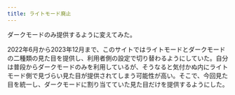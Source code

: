 ```yaml
---
title: ライトモード廃止
---
```


ダークモードのみ提供するように変えてみた。

2022年6月から2023年12月まで、このサイトではライトモードとダークモードの二種類の見た目を提供し、利用者側の設定で切り替わるようにしていた。自分は普段からダークモードのみを利用しているが、そうなると気付かぬ内にライトモード側で見づらい見た目が提供されてしまう可能性が高い。そこで、今回見た目を統一し、ダークモードに割り当てていた見た目だけを提供するようにした。
